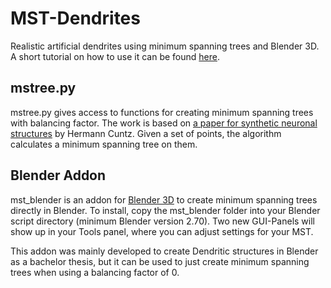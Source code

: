 # MST-Dendrites
Realistic artificial dendrites using minimum spanning trees and Blender 3D. A short tutorial on how to use it can be found [here](https://www.youtube.com/watch?v=18Us4noy6z8).

## mstree.py
mstree.py gives access to functions for creating minimum spanning trees with balancing factor. The work is based on [a paper for synthetic neuronal structures](http://journals.plos.org/ploscompbiol/article?id=10.1371/journal.pcbi.1000877) by Hermann Cuntz.
Given a set of points, the algorithm calculates a minimum spanning tree on them.

## Blender Addon
mst_blender is an addon for [Blender 3D](blender.org) to create minimum spanning trees directly in Blender.
To install, copy the mst_blender folder into your Blender script directory (minimum Blender version 2.70). 
Two new GUI-Panels will show up in your Tools panel, where you can adjust settings for your MST.

This addon was mainly developed to create Dendritic structures in Blender as a bachelor thesis, but it can be used to just create minimum spanning trees when using a balancing factor of 0.
